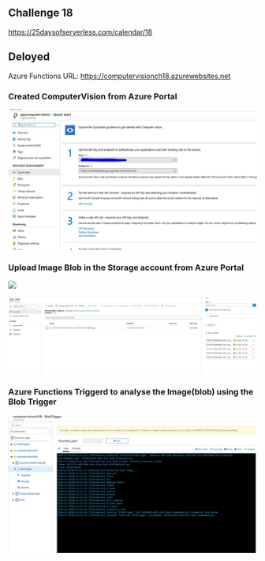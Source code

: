 ## Challenge 18

https://25daysofserverless.com/calendar/18

## Deloyed

Azure Functions URL: https://computervisionch18.azurewebsites.net

### Created ComputerVision from Azure Portal


![](./Img/1.JPG)



###  Upload Image Blob in the Storage account from Azure Portal

![](https://user-images.githubusercontent.com/13558917/70572373-88876980-1b54-11ea-8cd5-af07306b6d19.jpg)


![](./Img/2.JPG)


###  Azure Functions Triggerd to analyse the Image(blob) using the Blob Trigger

![](./Img/3.JPG)


